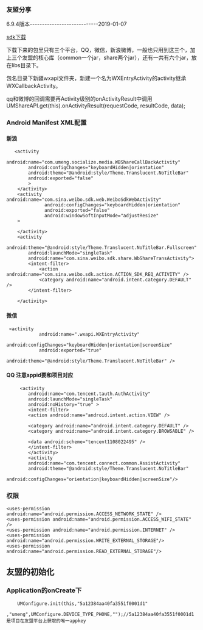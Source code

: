 
### 友盟分享
6.9.4版本----------------------------2019-01-07

[sdk下载](https://www.umeng.com/social)

下载下来的包里只有三个平台，QQ，微信，新浪微博，一般也只用到这三个，加上三个友盟的核心库（common一个jar，share两个jar），还有一共有六个jar，放在libs目录下。


包名目录下新疆wxapi文件夹，新建一个名为WXEntryActivity的activity继承WXCallbackActivity。

qq和微博的回调需要再Activity级别的onActivityResult中调用
  UMShareAPI.get(this).onActivityResult(requestCode, resultCode, data);

### Android Manifest XML配置
#### 新浪

	   <activity
	        android:name="com.umeng.socialize.media.WBShareCallBackActivity"
	        android:configChanges="keyboardHidden|orientation"
	        android:theme="@android:style/Theme.Translucent.NoTitleBar"
	        android:exported="false"
	        >
	    </activity>
	    <activity android:name="com.sina.weibo.sdk.web.WeiboSdkWebActivity"
	              android:configChanges="keyboardHidden|orientation"
	              android:exported="false"
	              android:windowSoftInputMode="adjustResize"
	    >
	
	    </activity>
	    <activity
	        android:theme="@android:style/Theme.Translucent.NoTitleBar.Fullscreen"
	        android:launchMode="singleTask"
	        android:name="com.sina.weibo.sdk.share.WbShareTransActivity">
	        <intent-filter>
	            <action android:name="com.sina.weibo.sdk.action.ACTION_SDK_REQ_ACTIVITY" />
	            <category android:name="android.intent.category.DEFAULT" />
	        </intent-filter>
	
	    </activity>

#### 微信

	 <activity
	            android:name=".wxapi.WXEntryActivity"
	            android:configChanges="keyboardHidden|orientation|screenSize"
	            android:exported="true"
	            android:theme="@android:style/Theme.Translucent.NoTitleBar" />


#### QQ 注意appid要和项目对应

	     <activity
	        android:name="com.tencent.tauth.AuthActivity"
	        android:launchMode="singleTask"
	        android:noHistory="true" >
	        <intent-filter>
	        <action android:name="android.intent.action.VIEW" />
	
	        <category android:name="android.intent.category.DEFAULT" />
	        <category android:name="android.intent.category.BROWSABLE" />
	
	        <data android:scheme="tencent1108022495" />
	        </intent-filter>
	        </activity>
	        <activity
	        android:name="com.tencent.connect.common.AssistActivity"
	        android:theme="@android:style/Theme.Translucent.NoTitleBar"
	        android:configChanges="orientation|keyboardHidden|screenSize"/>




### 权限
	<uses-permission android:name="android.permission.ACCESS_NETWORK_STATE" />
	<uses-permission android:name="android.permission.ACCESS_WIFI_STATE" />
	<uses-permission android:name="android.permission.INTERNET" />
	<uses-permission android:name="android.permission.WRITE_EXTERNAL_STORAGE"/>   
	<uses-permission android:name="android.permission.READ_EXTERNAL_STORAGE"/>


## 友盟的初始化

### Application的onCreate下

        UMConfigure.init(this,"5a12384aa40fa3551f0001d1"
                ,"umeng",UMConfigure.DEVICE_TYPE_PHONE,"");//5a12384aa40fa3551f0001d1是项目在友盟平台上获取的唯一appkey
